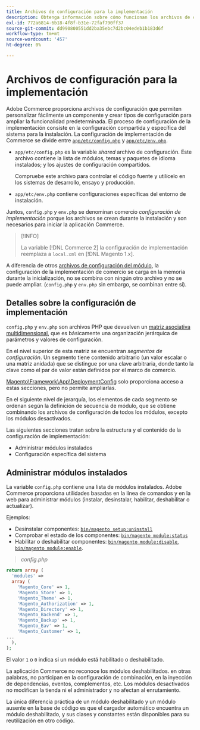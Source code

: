 ```yaml
---
title: Archivos de configuración para la implementación
description: Obtenga información sobre cómo funcionan los archivos de configuración para instalar la aplicación Commerce.
exl-id: 772a6814-6b18-4f8f-b31e-72faf790ff37
source-git-commit: dd990800551dd2ba35ebc7d2bc04edeb1b183d6f
workflow-type: tm+mt
source-wordcount: '457'
ht-degree: 0%

---
```


# Archivos de configuración para la implementación

Adobe Commerce proporciona archivos de configuración que permiten personalizar fácilmente un componente y crear tipos de configuración para ampliar la funcionalidad predeterminada. El proceso de configuración de la implementación consiste en la configuración compartida y específica del sistema para la instalación. La configuración de implementación de Commerce se divide entre [`app/etc/config.php`](../reference/config-reference-configphp.md) y [`app/etc/env.php`](../reference/config-reference-envphp.md).

- `app/etc/config.php` es la variable _shared_ archivo de configuración.
Este archivo contiene la lista de módulos, temas y paquetes de idioma instalados; y los ajustes de configuración compartidos.

   Compruebe este archivo para controlar el código fuente y utilícelo en los sistemas de desarrollo, ensayo y producción.

- `app/etc/env.php` contiene configuraciones específicas del entorno de instalación.

Juntos, `config.php` y `env.php` se denominan comercio _configuración de implementación_ porque los archivos se crean durante la instalación y son necesarios para iniciar la aplicación Commerce.

>[!INFO]
>
>La variable [!DNL Commerce 2] la configuración de implementación reemplaza a `local.xml` en [!DNL Magento 1.x].

A diferencia de otros [archivos de configuración del módulo](../reference/module-files.md), la configuración de la implementación de comercio se carga en la memoria durante la inicialización, no se combina con ningún otro archivo y no se puede ampliar. (`config.php` y `env.php` sin embargo, se combinan entre sí).

## Detalles sobre la configuración de implementación

`config.php` y `env.php` son archivos PHP que devuelven un [matriz asociativa multidimensional](https://www.w3schools.com:443/php/php_arrays.asp), que es básicamente una organización jerárquica de parámetros y valores de configuración.

En el nivel superior de esta matriz se encuentran _segmentos de configuración_. Un segmento tiene contenido arbitrario (un valor escalar o una matriz anidada) que se distingue por una clave arbitraria, donde tanto la clave como el par de valor están definidos por el marco de comercio.

[Magento\Framework\App\DeploymentConfig](https://github.com/magento/magento2/blob/2.4/lib/internal/Magento/Framework/App/DeploymentConfig.php) solo proporciona acceso a estas secciones, pero no permite ampliarlas.

En el siguiente nivel de jerarquía, los elementos de cada segmento se ordenan según la definición de secuencia de módulo, que se obtiene combinando los archivos de configuración de todos los módulos, excepto los módulos desactivados.

Las siguientes secciones tratan sobre la estructura y el contenido de la configuración de implementación:

- Administrar módulos instalados
- Configuración específica del sistema

## Administrar módulos instalados

La variable `config.php` contiene una lista de módulos instalados. Adobe Commerce proporciona utilidades basadas en la línea de comandos y en la web para administrar módulos (instalar, desinstalar, habilitar, deshabilitar o actualizar).

Ejemplos:

- Desinstalar componentes: [`bin/magento setup:uninstall`](../../installation/tutorials/uninstall-modules.md)
- Comprobar el estado de los componentes: [`bin/magento module:status`](https://devdocs.magento.com/guides/v2.4/reference/cli/magento.html#modulestatus)
- Habilitar o deshabilitar componentes: [`bin/magento module:disable`](../../installation/tutorials/manage-modules.md), [`bin/magento module:enable`](../../installation/tutorials/manage-modules.md).

> _config.php_

```php
return array (
  'modules' =>
  array (
    'Magento_Core' => 1,
    'Magento_Store' => 1,
    'Magento_Theme' => 1,
    'Magento_Authorization' => 1,
    'Magento_Directory' => 1,
    'Magento_Backend' => 1,
    'Magento_Backup' => 1,
    'Magento_Eav' => 1,
    'Magento_Customer' => 1,
...
  ),
);
```

El valor `1` o `0` indica si un módulo está habilitado o deshabilitado.

La aplicación Commerce no reconoce los módulos deshabilitados. en otras palabras, no participan en la configuración de combinación, en la inyección de dependencias, eventos, complementos, etc. Los módulos desactivados no modifican la tienda ni el administrador y no afectan al enrutamiento.

La única diferencia práctica de un módulo deshabilitado y un módulo ausente en la base de código es que el cargador automático encuentra un módulo deshabilitado, y sus clases y constantes están disponibles para su reutilización en otro código.
